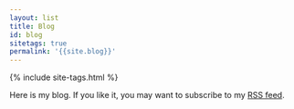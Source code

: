 ```yaml
---
layout: list
title: Blog
id: blog
sitetags: true
permalink: '{{site.blog}}'
---
```

{% include site-tags.html %}

Here is my blog. If you like it, you may want to subscribe to my [RSS feed](/rss.xml).
